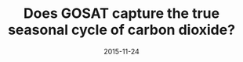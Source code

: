 ---
title: "<b>Does GOSAT capture the true seasonal cycle of carbon dioxide?</b>"
collection: publications
permalink: /publication/2015-11-24-Lindqvist
date: 2015-11-24
venue: 'Atmospheric Chemistry and Physics'
paperurl: 'https://doi.org/doi:10.5194/acp-15-13023-2015'
citation: '<b>24</b> - Lindqvist H., O&apos;Dell C.W., Basu S., Boesch H., Chevallier F. et al., <b>Does GOSAT capture the true seasonal cycle of carbon dioxide?</b>, Atmospheric Chemistry and Physics, 15, 13023-13040, (2015-11-24). <a href="https://doi.org/doi:10.5194/acp-15-13023-2015">doi:10.5194/acp-15-13023-2015</a> (cited 42 times)

'
---